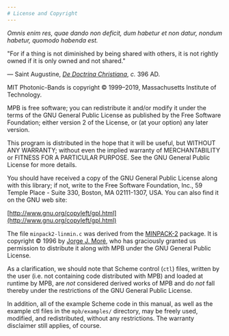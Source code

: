 ```yaml
---
# License and Copyright
---
```


*Omnis enim res, quae dando non deficit, dum habetur et non datur, nondum habetur, quomodo habenda est.*

"For if a thing is not diminished by being shared with others, it is not rightly owned if it is only owned and not shared."

&mdash; Saint Augustine, [*De Doctrina Christiana*](http://www.ccel.org/a/augustine/doctrine/doctrine.html), *c.* 396 AD.

MIT Photonic-Bands is copyright © 1999–2019, Massachusetts Institute of Technology.

MPB is free software; you can redistribute it and/or modify it under the terms of the GNU General Public License as published by the Free Software Foundation; either version 2 of the License, or (at your option) any later version.

This program is distributed in the hope that it will be useful, but WITHOUT ANY WARRANTY; without even the implied warranty of MERCHANTABILITY or FITNESS FOR A PARTICULAR PURPOSE. See the GNU General Public License for more details.

You should have received a copy of the GNU General Public License along with this library; if not, write to the Free Software Foundation, Inc., 59 Temple Place - Suite 330, Boston, MA 02111-1307, USA. You can also find it on the GNU web site:


[http://www.gnu.org/copyleft/gpl.html](http://www.gnu.org/copyleft/gpl.html)

The file `minpack2-linmin.c` was derived from the [MINPACK-2](ftp://info.mcs.anl.gov/pub/MINPACK-2/) package. It is copyright © 1996 by [Jorge J. Moré](http://www-unix.mcs.anl.gov/~more/), who has graciously granted us permission to distribute it along with MPB under the GNU General Public License.

As a clarification, we should note that Scheme control (`ctl`) files, written by the user (i.e. not containing code distributed with MPB) and loaded at runtime by MPB, are *not* considered derived works of MPB and do *not* fall thereby under the restrictions of the GNU General Public License.

In addition, all of the example Scheme code in this manual, as well as the example ctl files in the `mpb/examples/` directory, may be freely used, modified, and redistributed, without any restrictions. The warranty disclaimer still applies, of course.